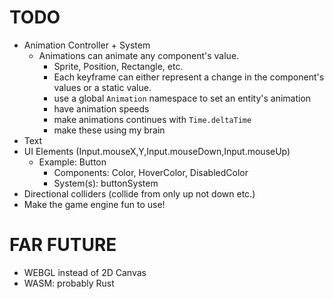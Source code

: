 # TODO

- Animation Controller + System
    - Animations can animate any component's value.
        - Sprite, Position, Rectangle, etc.
        - Each keyframe can either represent a change in the component's values or a static value.
        - use a global `Animation` namespace to set an entity's animation
        - have animation speeds
        - make animations continues with `Time.deltaTime`
        - make these using my brain
- Text
- UI Elements (Input.mouseX,Y,Input.mouseDown,Input.mouseUp)
    - Example: Button
        - Components: Color, HoverColor, DisabledColor
        - System(s): buttonSystem
- Directional colliders (collide from only up not down etc.)
- Make the game engine fun to use!

# FAR FUTURE

- WEBGL instead of 2D Canvas
- WASM: probably Rust
